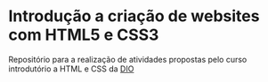 # Introdução a criação de websites com HTML5 e CSS3
Repositório para a realização de atividades propostas pelo curso introdutório a HTML e CSS da [DIO](https://web.dio.me/)
